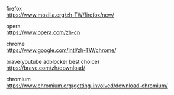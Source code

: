 firefox  
https://www.mozilla.org/zh-TW/firefox/new/

opera  
https://www.opera.com/zh-cn

chrome  
https://www.google.com/intl/zh-TW/chrome/

brave(youtube adblocker best choice)  
https://brave.com/zh/download/

chromium  
https://www.chromium.org/getting-involved/download-chromium/


